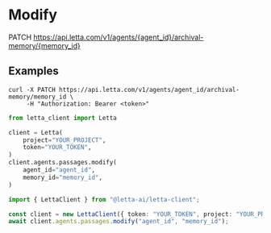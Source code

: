 # Modify

PATCH https://api.letta.com/v1/agents/{agent_id}/archival-memory/{memory_id}

## Examples

```shell
curl -X PATCH https://api.letta.com/v1/agents/agent_id/archival-memory/memory_id \
     -H "Authorization: Bearer <token>"
```

```python
from letta_client import Letta

client = Letta(
    project="YOUR_PROJECT",
    token="YOUR_TOKEN",
)
client.agents.passages.modify(
    agent_id="agent_id",
    memory_id="memory_id",
)

```

```typescript
import { LettaClient } from "@letta-ai/letta-client";

const client = new LettaClient({ token: "YOUR_TOKEN", project: "YOUR_PROJECT" });
await client.agents.passages.modify("agent_id", "memory_id");

```